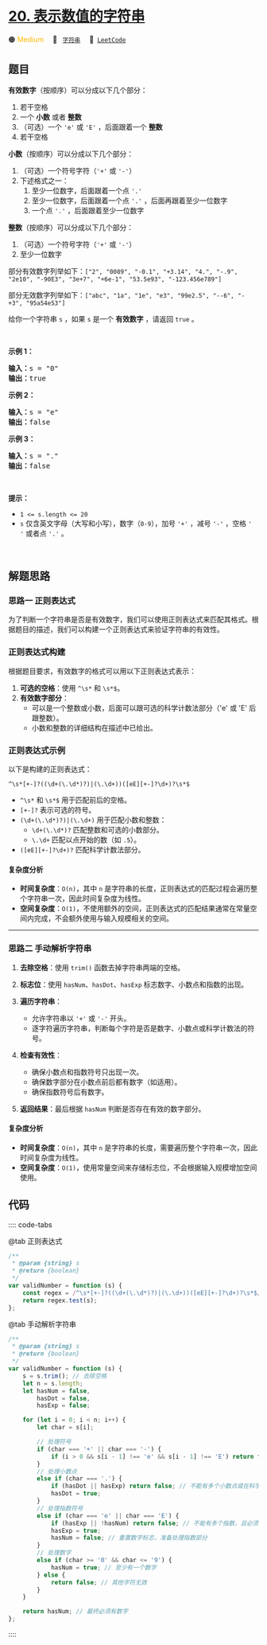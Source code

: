# [20. 表示数值的字符串](https://leetcode.cn/problems/biao-shi-shu-zhi-de-zi-fu-chuan-lcof)

🟠 <font color=#ffb800>Medium</font>&emsp; 🔖&ensp; [`字符串`](/tag/string.md)&emsp; 🔗&ensp;[`LeetCode`](https://leetcode.cn/problems/biao-shi-shu-zhi-de-zi-fu-chuan-lcof)

## 题目

<p><strong>有效数字</strong>（按顺序）可以分成以下几个部分：</p>

<ol>
	<li>若干空格</li>
	<li>一个 <strong>小数</strong> 或者 <strong>整数</strong></li>
	<li>（可选）一个 <code>'e'</code> 或 <code>'E'</code> ，后面跟着一个 <strong>整数</strong></li>
	<li>若干空格</li>
</ol>

<p><strong>小数</strong>（按顺序）可以分成以下几个部分：</p>

<ol>
	<li>（可选）一个符号字符（<code>'+'</code> 或 <code>'-'</code>）</li>
	<li>下述格式之一：
	<ol>
		<li>至少一位数字，后面跟着一个点 <code>'.'</code></li>
		<li>至少一位数字，后面跟着一个点 <code>'.'</code> ，后面再跟着至少一位数字</li>
		<li>一个点 <code>'.'</code> ，后面跟着至少一位数字</li>
	</ol>
	</li>
</ol>

<p><strong>整数</strong>（按顺序）可以分成以下几个部分：</p>

<ol>
	<li>（可选）一个符号字符（<code>'+'</code> 或 <code>'-'</code>）</li>
	<li>至少一位数字</li>
</ol>

<p>部分有效数字列举如下：<code>["2", "0089", "-0.1", "+3.14", "4.", "-.9", "2e10", "-90E3", "3e+7", "+6e-1", "53.5e93", "-123.456e789"]</code></p>

<p>部分无效数字列举如下：<code>["abc", "1a", "1e", "e3", "99e2.5", "--6", "-+3", "95a54e53"]</code></p>

<p>给你一个字符串 <code>s</code> ，如果 <code>s</code> 是一个 <strong>有效数字</strong> ，请返回 <code>true</code> 。</p>

<p>&nbsp;</p>

<p><strong>示例 1：</strong></p>

<pre>
<strong>输入：</strong>s = "0"
<strong>输出：</strong>true
</pre>

<p><strong>示例 2：</strong></p>

<pre>
<strong>输入：</strong>s = "e"
<strong>输出：</strong>false
</pre>

<p><strong>示例 3：</strong></p>

<pre>
<strong>输入：</strong>s = "."
<strong>输出：</strong>false
</pre>

<p>&nbsp;</p>

<p><strong>提示：</strong></p>

<ul>
	<li><code>1 &lt;= s.length &lt;= 20</code></li>
	<li><code>s</code> 仅含英文字母（大写和小写），数字（<code>0-9</code>），加号 <code>'+'</code> ，减号 <code>'-'</code> ，空格 <code>' '</code> 或者点 <code>'.'</code> 。</li>
</ul>

<p>&nbsp;</p>


## 解题思路

### 思路一 正则表达式

为了判断一个字符串是否是有效数字，我们可以使用正则表达式来匹配其格式。根据题目的描述，我们可以构建一个正则表达式来验证字符串的有效性。

### 正则表达式构建

根据题目要求，有效数字的格式可以用以下正则表达式表示：

1. **可选的空格**：使用 `^\s*` 和 `\s*$`。
2. **有效数字部分**：
   - 可以是一个整数或小数，后面可以跟可选的科学计数法部分（'e' 或 'E' 后跟整数）。
   - 小数和整数的详细结构在描述中已给出。

### 正则表达式示例

以下是构建的正则表达式：

`^\s*[+-]?((\d+(\.\d*)?)|(\.\d+))([eE][+-]?\d+)?\s*$`

- `^\s*` 和 `\s*$` 用于匹配前后的空格。
- `[+-]?` 表示可选的符号。
- `(\d+(\.\d*)?)|(\.\d+)` 用于匹配小数和整数：
  - `\d+(\.\d*)?` 匹配整数和可选的小数部分。
  - `\.\d+` 匹配以点开始的数（如 `.5`）。
- `([eE][+-]?\d+)?` 匹配科学计数法部分。

#### 复杂度分析

- **时间复杂度**：`O(n)`，其中 `n` 是字符串的长度，正则表达式的匹配过程会遍历整个字符串一次，因此时间复杂度为线性。
- **空间复杂度**：`O(1)`，不使用额外的空间，正则表达式的匹配结果通常在常量空间内完成，不会额外使用与输入规模相关的空间。

---

### 思路二 手动解析字符串

1. **去除空格**：使用 `trim()` 函数去掉字符串两端的空格。
2. **标志位**：使用 `hasNum`、`hasDot`、`hasExp` 标志数字、小数点和指数的出现。
3. **遍历字符串**：
   - 允许字符串以 `'+'` 或 `'-'` 开头。
   - 逐字符遍历字符串，判断每个字符是否是数字、小数点或科学计数法的符号。
4. **检查有效性**：

   - 确保小数点和指数符号只出现一次。
   - 确保数字部分在小数点前后都有数字（如适用）。
   - 确保指数符号后有数字。

5. **返回结果**：最后根据 `hasNum` 判断是否存在有效的数字部分。

#### 复杂度分析

- **时间复杂度**：`O(n)`，其中 `n` 是字符串的长度，需要遍历整个字符串一次，因此时间复杂度为线性。
- **空间复杂度**：`O(1)`，使用常量空间来存储标志位，不会根据输入规模增加空间使用。

## 代码

:::: code-tabs

@tab 正则表达式

```javascript
/**
 * @param {string} s
 * @return {boolean}
 */
var validNumber = function (s) {
	const regex = /^\s*[+-]?((\d+(\.\d*)?)|(\.\d+))([eE][+-]?\d+)?\s*$/;
	return regex.test(s);
};
```

@tab 手动解析字符串

```javascript
/**
 * @param {string} s
 * @return {boolean}
 */
var validNumber = function (s) {
	s = s.trim(); // 去除空格
	let n = s.length;
	let hasNum = false,
		hasDot = false,
		hasExp = false;

	for (let i = 0; i < n; i++) {
		let char = s[i];

		// 处理符号
		if (char === '+' || char === '-') {
			if (i > 0 && s[i - 1] !== 'e' && s[i - 1] !== 'E') return false;
		}
		// 处理小数点
		else if (char === '.') {
			if (hasDot || hasExp) return false; // 不能有多个小数点或在科学计数法后
			hasDot = true;
		}
		// 处理指数符号
		else if (char === 'e' || char === 'E') {
			if (hasExp || !hasNum) return false; // 不能有多个指数，且必须有数字在前
			hasExp = true;
			hasNum = false; // 重置数字标志，准备处理指数部分
		}
		// 处理数字
		else if (char >= '0' && char <= '9') {
			hasNum = true; // 至少有一个数字
		} else {
			return false; // 其他字符无效
		}
	}

	return hasNum; // 最终必须有数字
};
```

::::
